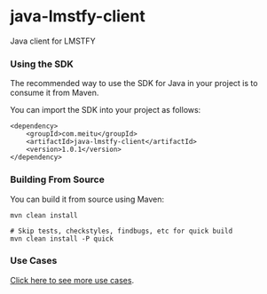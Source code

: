 # java-lmstfy-client
Java client for LMSTFY


### Using the SDK

The recommended way to use the SDK for Java in your project is to consume it from Maven.

You can import the SDK into your project as follows:

```
<dependency>
    <groupId>com.meitu</groupId>
    <artifactId>java-lmstfy-client</artifactId>
    <version>1.0.1</version>
</dependency>
```

### Building From Source

You can build it from source using Maven:

```
mvn clean install

# Skip tests, checkstyles, findbugs, etc for quick build
mvn clean install -P quick

```

### Use Cases

[Click here to see more use cases](src/main/java/com/meitu/platform/lmstfy/Example.java).
